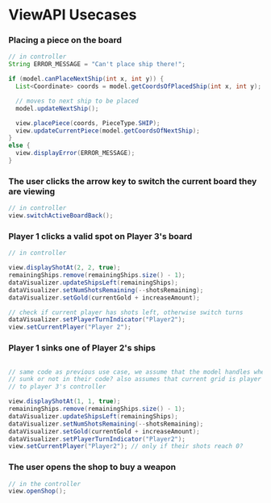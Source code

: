 # ViewAPI Usecases

### Placing a piece on the board
```java
// in controller
String ERROR_MESSAGE = "Can't place ship there!";

if (model.canPlaceNextShip(int x, int y)) {
  List<Coordinate> coords = model.getCoordsOfPlacedShip(int x, int y);

  // moves to next ship to be placed
  model.updateNextShip();

  view.placePiece(coords, PieceType.SHIP);
  view.updateCurrentPiece(model.getCoordsOfNextShip);
}
else {
  view.displayError(ERROR_MESSAGE);
}
```

### The user clicks the arrow key to switch the current board they are viewing
```java
// in controller
view.switchActiveBoardBack();
```

### Player 1 clicks a valid spot on Player 3's board 
```java
// in controller

view.displayShotAt(2, 2, true);
remainingShips.remove(remainingShips.size() - 1);
dataVisualizer.updateShipsLeft(remainingShips);
dataVisualizer.setNumShotsRemaining(--shotsRemaining);
dataVisualizer.setGold(currentGold + increaseAmount);

// check if current player has shots left, otherwise switch turns
dataVisualizer.setPlayerTurnIndicator("Player2");
view.setCurrentPlayer("Player 2");

```
### Player 1 sinks one of Player 2's ships
```java

// same code as previous use case, we assume that the model handles whether a ship was truly 
// sunk or not in their code? also assumes that current grid is player 3's grid, should be linked
// to player 3's controller

view.displayShotAt(1, 1, true);
remainingShips.remove(remainingShips.size() - 1);
dataVisualizer.updateShipsLeft(remainingShips);
dataVisualizer.setNumShotsRemaining(--shotsRemaining);
dataVisualizer.setGold(currentGold + increaseAmount);
dataVisualizer.setPlayerTurnIndicator("Player2");
view.setCurrentPlayer("Player2"); // only if their shots reach 0?
```

### The user opens the shop to buy a weapon
```java
// in the controller
view.openShop();
```